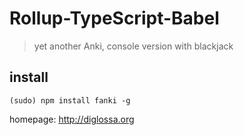 # Rollup-TypeScript-Babel

> yet another Anki, console version with blackjack

## install

```shell
(sudo) npm install fanki -g
```

homepage: http://diglossa.org

